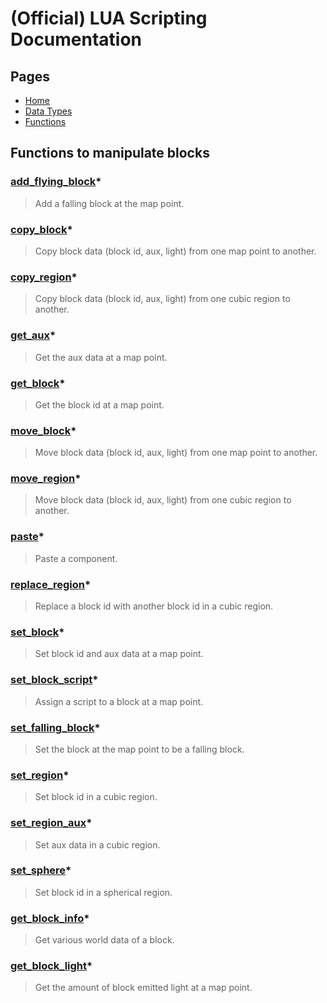 
# (Official) LUA Scripting Documentation

## Pages

- [Home](../../index)
- [Data Types](../data-types)
- [Functions](../functions)

## Functions to manipulate blocks

### [add_flying_block](blocks/add_flying_block)*

> Add a falling block at the map point.

### [copy_block](blocks/copy_block)*

> Copy block data (block id, aux, light) from one map point to another.

### [copy_region](blocks/copy_region)*

> Copy block data (block id, aux, light) from one cubic region to another.

### [get_aux](blocks/get_aux)*

> Get the aux data at a map point.

### [get_block](blocks/get_block)*

> Get the block id at a map point.

### [move_block](blocks/move_block)*

> Move block data (block id, aux, light) from one map point to another.

### [move_region](blocks/move_region)*

> Move block data (block id, aux, light) from one cubic region to another.

### [paste](blocks/paste)*

> Paste a component.

### [replace_region](blocks/replace_region)*

> Replace a block id with another block id in a cubic region.

### [set_block](blocks/set_block)*

> Set block id and aux data at a map point.

### [set_block_script](blocks/set_block_script)*

> Assign a script to a block at a map point.

### [set_falling_block](blocks/set_falling_block)*

> Set the block at the map point to be a falling block.

### [set_region](blocks/set_region)*

> Set block id in a cubic region.

### [set_region_aux](blocks/set_region_aux)*

> Set aux data in a cubic region.

### [set_sphere](blocks/set_sphere)*

> Set block id in a spherical region.

### [get_block_info](blocks/get_block_info)*

> Get various world data of a block.

### [get_block_light](blocks/get_block_light)*

> Get the amount of block emitted light at a map point.
